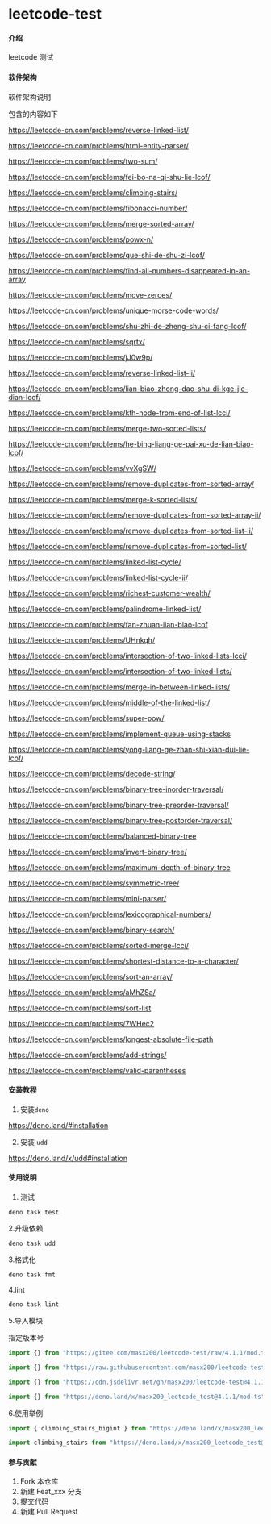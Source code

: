 # leetcode-test

#### 介绍

leetcode 测试

#### 软件架构

软件架构说明

包含的内容如下

https://leetcode-cn.com/problems/reverse-linked-list/

https://leetcode-cn.com/problems/html-entity-parser/

https://leetcode-cn.com/problems/two-sum/

https://leetcode-cn.com/problems/fei-bo-na-qi-shu-lie-lcof/

https://leetcode-cn.com/problems/climbing-stairs/

https://leetcode-cn.com/problems/fibonacci-number/

https://leetcode-cn.com/problems/merge-sorted-array/

https://leetcode-cn.com/problems/powx-n/

https://leetcode-cn.com/problems/que-shi-de-shu-zi-lcof/

https://leetcode-cn.com/problems/find-all-numbers-disappeared-in-an-array

https://leetcode-cn.com/problems/move-zeroes/

https://leetcode-cn.com/problems/unique-morse-code-words/

https://leetcode-cn.com/problems/shu-zhi-de-zheng-shu-ci-fang-lcof/

https://leetcode-cn.com/problems/sqrtx/

https://leetcode-cn.com/problems/jJ0w9p/

https://leetcode-cn.com/problems/reverse-linked-list-ii/

https://leetcode-cn.com/problems/lian-biao-zhong-dao-shu-di-kge-jie-dian-lcof/

https://leetcode-cn.com/problems/kth-node-from-end-of-list-lcci/

https://leetcode-cn.com/problems/merge-two-sorted-lists/

https://leetcode-cn.com/problems/he-bing-liang-ge-pai-xu-de-lian-biao-lcof/

https://leetcode-cn.com/problems/vvXgSW/

https://leetcode-cn.com/problems/remove-duplicates-from-sorted-array/

https://leetcode-cn.com/problems/merge-k-sorted-lists/

https://leetcode-cn.com/problems/remove-duplicates-from-sorted-array-ii/

https://leetcode-cn.com/problems/remove-duplicates-from-sorted-list-ii/

https://leetcode-cn.com/problems/remove-duplicates-from-sorted-list/

https://leetcode-cn.com/problems/linked-list-cycle/

https://leetcode-cn.com/problems/linked-list-cycle-ii/

https://leetcode-cn.com/problems/richest-customer-wealth/

https://leetcode-cn.com/problems/palindrome-linked-list/

https://leetcode-cn.com/problems/fan-zhuan-lian-biao-lcof

https://leetcode-cn.com/problems/UHnkqh/

https://leetcode-cn.com/problems/intersection-of-two-linked-lists-lcci/

https://leetcode-cn.com/problems/intersection-of-two-linked-lists/

https://leetcode-cn.com/problems/merge-in-between-linked-lists/

https://leetcode-cn.com/problems/middle-of-the-linked-list/

https://leetcode-cn.com/problems/super-pow/

https://leetcode-cn.com/problems/implement-queue-using-stacks

https://leetcode-cn.com/problems/yong-liang-ge-zhan-shi-xian-dui-lie-lcof/

https://leetcode-cn.com/problems/decode-string/

https://leetcode-cn.com/problems/binary-tree-inorder-traversal/

https://leetcode-cn.com/problems/binary-tree-preorder-traversal/

https://leetcode-cn.com/problems/binary-tree-postorder-traversal/

https://leetcode-cn.com/problems/balanced-binary-tree

https://leetcode-cn.com/problems/invert-binary-tree/

https://leetcode-cn.com/problems/maximum-depth-of-binary-tree

https://leetcode-cn.com/problems/symmetric-tree/

https://leetcode-cn.com/problems/mini-parser/

https://leetcode-cn.com/problems/lexicographical-numbers/

https://leetcode-cn.com/problems/binary-search/

https://leetcode-cn.com/problems/sorted-merge-lcci/

https://leetcode-cn.com/problems/shortest-distance-to-a-character/

https://leetcode-cn.com/problems/sort-an-array/

https://leetcode-cn.com/problems/aMhZSa/

https://leetcode-cn.com/problems/sort-list

https://leetcode-cn.com/problems/7WHec2

https://leetcode-cn.com/problems/longest-absolute-file-path

https://leetcode-cn.com/problems/add-strings/

https://leetcode-cn.com/problems/valid-parentheses

#### 安装教程

1. 安装`deno`

https://deno.land/#installation

2. 安装 `udd`

https://deno.land/x/udd#installation

#### 使用说明

1. 测试

```
deno task test
```

2.升级依赖

```
deno task udd
```

3.格式化

```
deno task fmt
```

4.lint

```
deno task lint
```

5.导入模块

指定版本号

```ts
import {} from "https://gitee.com/masx200/leetcode-test/raw/4.1.1/mod.ts";
```

```ts
import {} from "https://raw.githubusercontent.com/masx200/leetcode-test/4.1.1/mod.ts";
```

```ts
import {} from "https://cdn.jsdelivr.net/gh/masx200/leetcode-test@4.1.1/mod.ts";
```

```ts
import {} from "https://deno.land/x/masx200_leetcode_test@4.1.1/mod.ts";
```

6.使用举例

```ts
import { climbing_stairs_bigint } from "https://deno.land/x/masx200_leetcode_test@4.1.1/mod.ts";
```

```ts
import climbing_stairs from "https://deno.land/x/masx200_leetcode_test@4.1.1/climbing-stairs/index.ts";
```

#### 参与贡献

1. Fork 本仓库
2. 新建 Feat_xxx 分支
3. 提交代码
4. 新建 Pull Request
